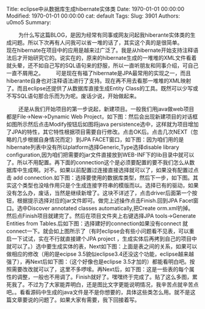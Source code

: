 Title: eclipse中从数据库生成hibernate实体类
Date: 1970-01-01 00:00:00
Modified: 1970-01-01 00:00:00
cat: default
Tags: 
Slug: 3901
Authors: u0mo5 
Summary: 

        为什么写这篇BLOG，是因为经常有同事或网友问起我hiberante实体类的生成问题。所以下次再有人问我可以省一堆的话了，其实这个真的是很简单。        现在hibernate在项目中的应用是越来过广泛了。我是从hibernate开始支持注释语法后才开始研究它的。说实在的，原来的hibernate生成的一堆堆的XML文件看着就头晕，还不如自己写的SQL语句来的舒服，所以一直听朋友和同事介绍，可自己一直不屑用之。        可是现在有福了hibernate是JPA最常用的实现之一，而且hiberante自身也对注释语法进行了支持。现在再不用去看那一堆堆的XML映射了。而且eclipse还提供了从数据库直接生成Entity Class的工具。既然可以少写或不写SQL语句那合乐而为为呢。废话少说，开始做起来。

        还是从我们开始项目的第一步说起，新建项目。一般我们用java做web项目都是File-&gt;New-&gt;Dynamic Web Project，如下图：然后会出现新建项目的对话框如图所示然后点击Modify按钮后如图将java persistence选中，这样就为项目增加了JPA的特性，其它特性根据项目需要自行修改。点击OK后。点击几次NEXT（忽略的几步根据自身情况而定）到JPA FACET窗口，如下图：因为咱们用的是hibernate列表中没有所以platform选择Generic,Type选择disable library configuration,因为咱们把需要的jar文件直接放到WEB-INF下的lib目录中就可以了。所以不用配置。再下面的connection这个是必须要配置的要不我们怎么从数据库中生成啊。对不。如果以前配置过连接直接选择就可以了，如果没有配置过点击 add connection.如下图：选择要使用的数据库类型，然后下一步，如下图。其实这个类型也没啥作用只是个生成连接字符串的模版而以。选择已有的驱动，如果没有怎么办，废话，当然是继续新增了。这块不详述了，点击driver后面第一个按钮，根据提示选择对应的jar文件即可。做完上述操作点击Finish.回到JPA Facet窗口。选中Discover annotated classes automatically,把Create orm.xml钓掉。然后点Finish项目就建完了。然后在项目文件夹上右键选择JPA tools-&gt;Generate Entities from Tables.后如下图：选择建好的connection如果没有connect 就connect一下。就会如上图所示了（有时eclipse会有些小问题看不见表，可以重启一下试试，实在不行就直接建个JPA project ，生成实体后再拷到自己的项目中就可以了。）选中要生成实体的表，Next如下图：上面是表之间的关系，如果可以做相应的修改（用的是ecipse 3.5貌似eclipse3.4还没这个功能，eclipse越来越强了），再Next后如下图：（这个好像也是eclipse 3.5才加的）都能看明白吧。按照需要改改就可以了，这里不多啰嗦。再Next后，如下图：这是一些表的每个属性的调整，一般也不用调了。Finish就好了。嘿嘿终于完成了。贴了这么多图，累死我了。不过为了大家能弄明白，还是图比文字更能说明情况，我辛苦点就辛苦点吧。。看看源码中生成的java文件是不是你想要的，具体这些类怎么用。就不是这篇文章要说的问题了。如果大家有需要，我下回接着写。
